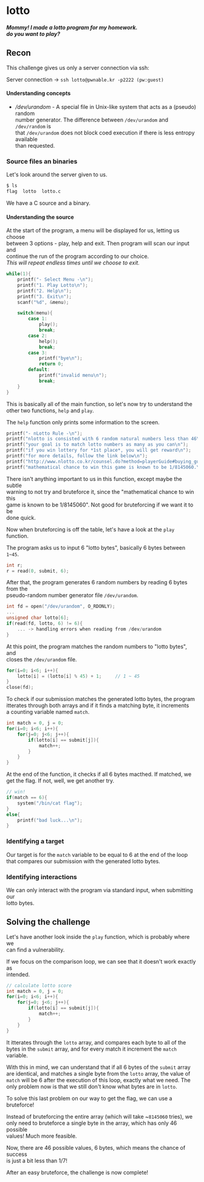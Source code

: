 # lotto

***Mommy! I made a lotto program for my homework.</br>
do you want to play?***

## Recon

This challenge gives us only a server connection via ssh:

Server connection -> `ssh lotto@pwnable.kr -p2222 (pw:guest)`

#### Understanding concepts

* */dev/urandom* - A special file in Unix-like system that acts as a (pseudo) random</br>
number generator. The difference between `/dev/urandom` and `/dev/random` is</br>
that `/dev/urandom` does not block coed execution if there is less entropy available</br>
than requested.

### Source files an binaries

Let's look around the server given to us.

```bash
$ ls
flag  lotto  lotto.c
```

We have a C source and a binary.

#### Understanding the source

At the start of the program, a menu will be displayed for us, letting us choose</br>
between 3 options - play, help and exit. Then program will scan our input and</br>
continue the run of the program according to our choice.</br>
*This will repeat endless times until we choose to exit.*

```c
while(1){
	printf("- Select Menu -\n");
	printf("1. Play Lotto\n");
	printf("2. Help\n");
	printf("3. Exit\n");
	scanf("%d", &menu);

	switch(menu){
		case 1:
			play();
			break;
		case 2:
			help();
			break;
		case 3:
			printf("bye\n");
			return 0;
		default:
			printf("invalid menu\n");
			break;
	}
}
```

This is basically all of the main function, so let's now try to understand the</br>
other two functions, `help` and `play`.

The `help` function only prints some information to the screen.

```c
printf("- nLotto Rule -\n");
printf("nlotto is consisted with 6 random natural numbers less than 46\n");
printf("your goal is to match lotto numbers as many as you can\n");
printf("if you win lottery for *1st place*, you will get reward\n");
printf("for more details, follow the link below\n");
printf("http://www.nlotto.co.kr/counsel.do?method=playerGuide#buying_guide01\n\n");
printf("mathematical chance to win this game is known to be 1/8145060.\n");
```

There isn't anything important to us in this function, except maybe the subtle</br>
warning to not try and bruteforce it, since the "mathematical chance to win this</br>
game is known to be 1/8145060". Not good for bruteforcing if we want it to be</br>
done quick.

Now when bruteforcing is off the table, let's have a look at the `play` function.

The program asks us to input 6 "lotto bytes", basically 6 bytes between `1~45`.</br>

```c
int r;
r = read(0, submit, 6);
```

After that, the program generates 6 random numbers by reading 6 bytes from the</br>
pseudo-random number generator file `/dev/urandom`.

```c
int fd = open("/dev/urandom", O_RDONLY);
...
unsigned char lotto[6];
if(read(fd, lotto, 6) != 6){
	... -> handling errors when reading from /dev/urandom
}
```

At this point, the program matches the random numbers to "lotto bytes", and</br>
closes the `/dev/urandom` file.

```c
for(i=0; i<6; i++){
	lotto[i] = (lotto[i] % 45) + 1;		// 1 ~ 45
}
close(fd);
```

To check if our submission matches the generated lotto bytes, the program</br>
itterates through both arrays and if it finds a matching byte, it increments</br>
a counting variable named `match`.

```c
int match = 0, j = 0;
for(i=0; i<6; i++){
	for(j=0; j<6; j++){
		if(lotto[i] == submit[j]){
			match++;
		}
	}
}
```

At the end of the function, it checks if all 6 bytes macthed. If matched, we</br>
get the flag. If not, well, we get another try.

```c
// win!
if(match == 6){
	system("/bin/cat flag");
}
else{
	printf("bad luck...\n");
}
```

### Identifying a target

Our target is for the `match` variable to be equal to 6 at the end of the loop</br>
that compares our submission with the generated lotto bytes.

### Identifying interactions

We can only interact with the program via standard input, when submitting our</br>
lotto bytes.

## Solving the challenge

Let's have another look inside the `play` function, which is probably where we</br>
can find a vulnerability.

If we focus on the comparison loop, we can see that it doesn't work exactly as</br>
intended.

```c
// calculate lotto score
int match = 0, j = 0;
for(i=0; i<6; i++){
	for(j=0; j<6; j++){
		if(lotto[i] == submit[j]){
			match++;
		}
	}
}
```

It itterates through the `lotto` array, and compares each byte to all of the</br>
bytes in the `submit` array, and for every match it increment the `match` variable.

With this in mind, we can understand that if all 6 bytes of the `submit` array</br>
are identical, and matches a single byte from the `lotto` array, the value of</br>
`match` will be 6 after the execution of this loop, exactly what we need. The</br>
only problem now is that we still don't know what bytes are in `lotto`.

To solve this last problem on our way to get the flag, we can use a bruteforce!

Instead of bruteforcing the entire array (which will take \~`8145060` tries), we</br>
only need to bruteforce a single byte in the array, which has only 46 possible</br>
values! Much more feasible. 

Now, there are 46 possible values, 6 bytes, which means the chance of success</br>
is just a bit less than 1/7!

After an easy bruteforce, the challenge is now complete!